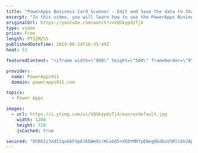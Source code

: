 ```yaml
---
title: "PowerApps Business Card Scanner - Edit and Save the data to SharePoint"
excerpt: "In this video, you will learn how to use the PowerApps Business Card Scanner to scan cards with no effort. You will also see how to edit the scan results and Patch it to SharePoint. Very fun and cool.   April's video https://www.youtube.com/watch?v=zbOfgdrRRrk  My Video on Patch https://www.youtube.com/watch?v=gX5q_V3U8-s"
originalUrl: https://youtube.com/watch?v=VQGkypdzTj4
type: video
price: Free
length: PT22M25S
publishedDateTime: 2019-06-14T16:35:49Z
heat: 51

featuredContent: "<iframe width=\"800\" height=\"500\" frameborder=\"0\" src=\"https://www.youtube.com/embed/VQGkypdzTj4\" allow=\"accelerometer; autoplay; encrypted-media; gyroscope; picture-in-picture\" allowfullscreen></iframe>"

provider:
  name: PowerApps911
  domain: powerapps911.com

topics:
  - Power Apps

images:
  - url: https://i.ytimg.com/vi/VQGkypdzTj4/maxresdefault.jpg
    width: 1280
    height: 720
    isCached: true

secured: "DYDXIz3XdIIqo6AFVp8J6EWm9irHCobQ5+VEOYMRfpENeqOGdbuV5RllbhJAppw9n/maFxb7LkpuogTA7OaDRn82rSKEac2fgEStq8wxCe1b4/lI/eNWzWgwR7/aGsSVPKwmpXFaaj1uuG0jd3vqQ3ZRuc5H6xsy0boQvgXWvRUOCMynia8YEeMP2YTJw82hFq9Om62rU+wrgDUpSfLC4krgohA3vqsUwHaw7bEshTDBiiut9KddDGSEdZMUi8W3aOV5nXUtV0WAVh5a+fbO7sZBcKsjaVS1LH5oCj8xLvbdjHr/KQFhOQMKQVJvkOoiR3o52J81qqusSuyzfNgKoMkbVs7IT2AxkOIyVDuL307N6R0GZYiNp+JOWLhYnmNIn8E65zvnhxN5J2/TBPwY2bI2WqEEV8Y4LqD1tixoWRY=;7XQzzW22W+i9qbXrpr5VGA=="
---
```


